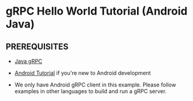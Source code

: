 gRPC Hello World Tutorial (Android Java)
========================

PREREQUISITES
-------------
- [Java gRPC](https://github.com/grpc/grpc-java)

- [Android Tutorial](https://developer.android.com/training/basics/firstapp/index.html) if you're new to Android development

- We only have Android gRPC client in this example. Please follow examples in other languages to build and run a gRPC server.

